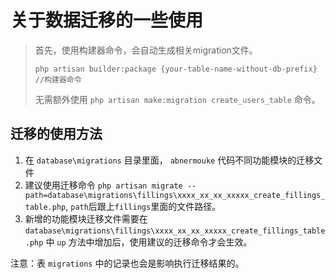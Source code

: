 # 关于数据迁移的一些使用
>
> 首先，使用构建器命令，会自动生成相关migration文件。
> 
> ```shell
> php artisan builder:package {your-table-name-without-db-prefix} //构建器命令
> ```
>
> 无需额外使用 `php artisan make:migration create_users_table` 命令。


## 迁移的使用方法

1. 在 `database\migrations` 目录里面， `abnermouke` 代码不同功能模块的迁移文件
2. 建议使用迁移命令 `php artisan migrate --path=database\migrations\fillings\xxxx_xx_xx_xxxxx_create_fillings_table.php`, `path`后跟上`fillings`里面的文件路径。
3. 新增的功能模块迁移文件需要在  `database\migrations\fillings\xxxx_xx_xx_xxxxx_create_fillings_table.php` 中 `up` 方法中增加后，使用建议的迁移命令才会生效。


注意：表 `migrations` 中的记录也会是影响执行迁移结果的。